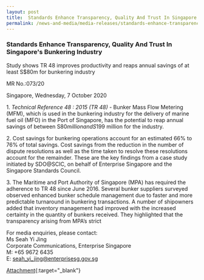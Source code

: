 ```yaml
---
layout: post
title:  Standards Enhance Transparency, Quality And Trust In Singapore's Bunkering Industry
permalink: /news-and-media/media-releases/standards-enhance-transparency-quality-and-trust-in-singapore-bunkering-industry
---
```

### Standards Enhance Transparency, Quality And Trust In Singapore's Bunkering Industry
Study shows TR 48 improves productivity and reaps annual savings of at least S$80m for bunkering industry

MR No.:073/20

Singapore, Wednesday, 7 October 2020

1\. *Technical Reference 48 : 2015 (TR 48)* - Bunker Mass Flow Metering (MFM), which is used in the bunkering industry for the delivery of marine fuel oil (MFO) in
the Port of Singapore, has the potential to reap annual savings of between S$80 million and S$199 million for the industry. 

2\. Cost savings for bunkering operations account for an estimated 66% to 76% of total savings. Cost savings from the reduction in the number of dispute resolutions
as well as the time taken to resolve these resolutions account for the remainder. These are the key findings from a case study initiated by SDO@SCIC, on behalf
of Enterprise Singapore and the Singapore Standards Council. 

3\. The Maritime and Port Authority of Singapore (MPA) has required the adherence to TR 48 since June 2016. Several bunker suppliers surveyed observed enhanced
bunker schedule management due to faster and more predictable turnaround in bunkering transactions. A number of shipowners added that inventory management had improved with the increased certainty in the quantity of bunkers received. They highlighted that the transparency arising from MPA’s strict 


For media enquiries, please contact:\
Ms Seah Yi Jing\
Corporate Communications, Enterprise Singapore\
M: +65 9672 6435\
E: seah_yi_jing@enterprisesg.gov.sg

[Attachment](/news-and-media/media-releases/2021-03-28-Media-Release.pdf){:target="_blank"}
